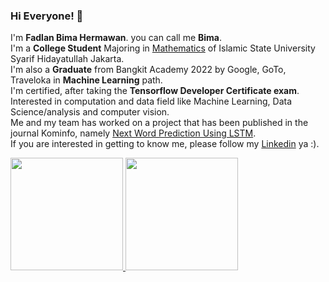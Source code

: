 ### Hi Everyone! 👋

I'm **Fadlan Bima Hermawan**. you can call me **Bima**.\
I'm a **College Student** Majoring in [Mathematics](http://math.fst.uinjkt.ac.id/prodi/) of Islamic State University Syarif Hidayatullah Jakarta.\
I'm also a **Graduate** from Bangkit Academy 2022 by Google, GoTo, Traveloka in **Machine Learning** path.\
I'm certified, after taking the **Tensorflow Developer Certificate exam**.\
Interested in computation and data field like Machine Learning, Data Science/analysis and computer vision.\
Me and my team has worked on a project that has been published in the journal Kominfo, namely [Next Word Prediction Using LSTM](https://jurnal.kominfo.go.id/index.php/jitu/article/view/4748).\
If you are interested in getting to know me, please follow my [Linkedin](https://www.linkedin.com/in/fadlan-bima-hermawan-870617218/) ya :).
 
<p align="left">
<a href="https://github.com/Fadlanbima">
  <img height="180em" src="https://github-readme-stats-eight-theta.vercel.app/api?username=Fadlanbima&show_icons=true&theme=algolia&include_all_commits=true&count_private=true"/>
  <img height="180em" src="https://github-readme-stats-eight-theta.vercel.app/api/top-langs/?username=Fadlanbima&layout=compact&langs_count=8&theme=algolia"/>
</a>
</p>
